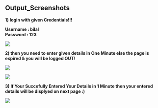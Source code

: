 <h2> Output_Screenshots </h2>

<b>1) login with given Credentials!!!<b>

   Username : bilal <br>
   Password : 123

<img src="https://i.ibb.co/mGkB6W2/Screenshot-24.png"><br>


<b>2) then you need to enter given details in One Minute else the page is expired & you will be logged OUT!<b>

<img src="https://i.ibb.co/SJGzRCX/Screenshot-25.png"><br>


<img src="https://i.ibb.co/z49CNgK/Screenshot-28.png"><br>

<b>3) If Your Succefully Entered Your Details in 1 Minute then your entered details will be displyed on next page :)</br>

<img src="https://i.ibb.co/rxVn9WB/Screenshot-29.png">
